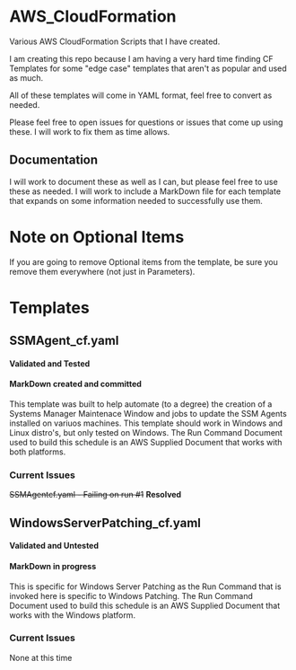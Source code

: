 # AWS_CloudFormation
Various AWS CloudFormation Scripts that I have created.

I am creating this repo because I am having a very hard time finding CF Templates for some "edge case" templates that aren't as popular and used as much.

All of these templates will come in YAML format, feel free to convert as needed.

Please feel free to open issues for questions or issues that come up using these. I will work to fix them as time allows.

## Documentation
I will work to document these as well as I can, but please feel free to use these as needed. I will work to include a MarkDown file for each template that expands on some information needed to successfully use them.

# Note on Optional Items

If you are going to remove Optional items from the template, be sure you remove them everywhere (not just in Parameters).

# Templates

## SSMAgent_cf.yaml
#### Validated and Tested
#### MarkDown created and committed

This template was built to help automate (to a degree) the creation of a Systems Manager Maintenace Window and jobs to update the SSM Agents installed on variuos machines. This template should work in Windows and Linux distro's, but only tested on Windows. The Run Command Document used to build this schedule is an AWS Supplied Document that works with both platforms.

### Current Issues

~~SSMAgentcf.yaml - Failing on run #1~~ **Resolved**

## WindowsServerPatching_cf.yaml
#### Validated and Untested
#### MarkDown in progress

This is specific for Windows Server Patching as the Run Command that is invoked here is specific to Windows Patching. The Run Command Document used to build this schedule is an AWS Supplied Document that works with the Windows platform.

### Current Issues

None at this time
